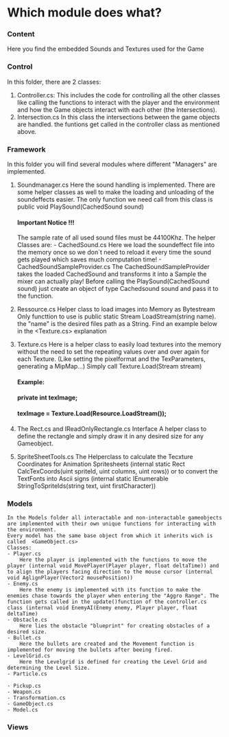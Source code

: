 # Which module does what?

### Content
Here you find the embedded Sounds and Textures used for the Game

### Control
In this folder, there are 2 classes:
1. Controller.cs: 
    This includes the code for controlling all the other classes like calling the functions to interact with the player and the environment and how the Game objects interact with each other (the Intersections).
2. Intersection.cs
    In this class the intersections between the game objects are handled. the funtions get called in the controller class as mentioned above.
### Framework
In this folder you will find several modules where different "Managers" are implemented.
1. Soundmanager.cs
    Here the sound handling is implemented. There are some helper classes as well to make the loading and unloading of the soundeffects easier.
    The only function we need call from this class is public void PlaySound(CachedSound sound)
    #### Important Notice !!!
    The sample rate of all used sound files must be 44100Khz.
    The helper Classes are:
        - CachedSound.cs
            Here we load the soundeffect file into the memory once so we don`t need to reload it every time the sound gets played which saves much computation time!
        - CachedSoundSampleProvider.cs
        The CachedSoundSampleProvider takes the loaded CachedSound and transforms it into a Sample the mixer can actually play!
        Before calling the PlaySound(CachedSound sound) just create an object of type Cachedsound sound and pass it to the function.
2. Ressource.cs
    Helper class to load images into Memory as Bytestream
    Only functtion to use is public static Stream LoadStream(string name). the "name" is the desired files path as a String. Find an example below in the <Texture.cs> explanation

3. Texture.cs
    Here is a helper class to easily load textures into the memory without the need to set the repeating values over and over again for each Texture. (Like setting the pixelformat and the TexParameters, generating a MipMap...) Simply call Texture.Load(Stream stream)
    #### Example:        
    #### private int texImage;
    #### texImage = Texture.Load(Resource.LoadStream(<FilePath>));

4. The Rect.cs and IReadOnlyRectangle.cs Interface
    A helper class to define the rectangle and simply draw it in any desired size for any Gameobject.
5. SpriteSheetTools.cs
    The Helperclass to calculate the Tecxture Coordinates for Animation Spritesheets (internal static Rect CalcTexCoords(uint spriteId, uint columns, uint rows))
    or to convert the TextFonts into Ascii signs (internal static IEnumerable<uint> StringToSpriteIds(string text, uint firstCharacter))
### Models
    In the Models folder all interactable and non-interactable gameobjects are implemented with their own unique functions for interacting with the environment.
    Every model has the same base object from which it inherits wich is called  <GameObject.cs>
    Classes:
    - Player.cs
        Here the player is implemented with the functions to move the player (internal void MovePlayer(Player player, float deltaTime)) and  to align the players facing direction to the mouse cursor (internal void AglignPlayer(Vector2 mousePosition))
    - Enemy.cs
        Here the enemy is implemented with its function to make the enemies chase towards the player when entering the "Aggro Range". The function gets called in the update()function of the controller.cs class (internal void EnemyAI(Enemy enemy, Player player, float deltaTime)
    - Obstacle.cs
        Here lies the obstacle "blueprint" for creating obstacles of a desired size.
    - Bullet.cs
        Here the bullets are created and the Movement function is implemented for moving the bullets after beeing fired.
    - LevelGrid.cs
        Here the Levelgrid is defined for creating the Level Grid and determining the Level Size.
    - Particle.cs

    - Pickup.cs
    - Weapon.cs
    - Transformation.cs
    - GameObject.cs
    - Model.cs

### Views